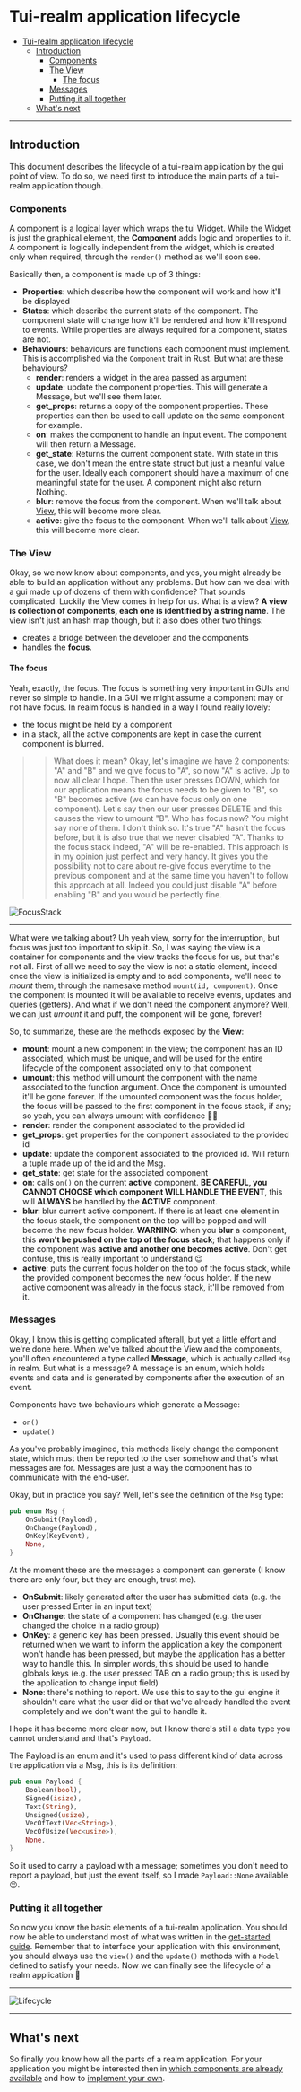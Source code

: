 # Tui-realm application lifecycle

- [Tui-realm application lifecycle](#tui-realm-application-lifecycle)
  - [Introduction](#introduction)
    - [Components](#components)
    - [The View](#the-view)
      - [The focus](#the-focus)
    - [Messages](#messages)
    - [Putting it all together](#putting-it-all-together)
  - [What's next](#whats-next)

---

## Introduction

This document describes the lifecycle of a tui-realm application by the gui point of view.
To do so, we need first to introduce the main parts of a tui-realm application though.

### Components

A component is a logical layer which wraps the tui Widget. While the Widget is just the graphical element, the **Component** adds logic and properties to it.
A component is logically independent from the widget, which is created only when required, through the `render()` method as we'll soon see.

Basically then, a component is made up of 3 things:

- **Properties**: which describe how the component will work and how it'll be displayed
- **States**: which describe the current state of the component. The component state will change how it'll be rendered and how it'll respond to events. While properties are always required for a component, states are not.
- **Behaviours**: behaviours are functions each component must implement. This is accomplished via the `Component` trait in Rust. But what are these behaviours?
  - **render**: renders a widget in the area passed as argument
  - **update**: update the component properties. This will generate a Message, but we'll see them later.
  - **get_props**: returns a copy of the component properties. These properties can then be used to call update on the same component for example.
  - **on**: makes the component to handle an input event. The component will then return a Message.
  - **get_state**: Returns the current component state. With state in this case, we don't mean the entire state struct but just a meanful value for the user. Ideally each component should have a maximum of one meaningful state for the user. A component might also return Nothing.
  - **blur**: remove the focus from the component. When we'll talk about [View](#the-view), this will become more clear.
  - **active**: give the focus to the component. When we'll talk about [View](#the-view), this will become more clear.

### The View

Okay, so we now know about components, and yes, you might already be able to build an application without any problems. But how can we deal with a gui made up of dozens of them with confidence? That sounds complicated. Luckily the View comes in help for us.
What is a view? **A view is collection of components, each one is identified by a string name**. The view isn't just an hash map though, but it also does other two things:

- creates a bridge between the developer and the components
- handles the **focus**.

#### The focus

Yeah, exactly, the focus. The focus is something very important in GUIs and never so simple to handle. In a GUI we might assume a component may or not have focus. In realm focus is handled in a way I found really lovely:

- the focus might be held by a component
- in a stack, all the active components are kept in case the current component is blurred.

>> What does it mean? Okay, let's imagine we have 2 components: "A" and "B" and we give focus to "A", so now "A" is active. Up to now all clear I hope. Then the user presses DOWN, which for our application means the focus needs to be given to "B", so "B" becomes active (we can have focus only on one component). Let's say then our user presses DELETE and this causes the view to umount "B". Who has focus now? You might say none of them. I don't think so. It's true "A" hasn't the focus before, but it is also true that we never disabled "A". Thanks to the focus stack indeed, "A" will be re-enabled. This approach is in my opinion just perfect and very handy. It gives you the possibility not to care about re-give focus everytime to the previous component and at the same time you haven't to follow this approach at all. Indeed you could just disable "A" before enabling "B" and you would be perfectly fine.

![FocusStack](images/FocusStack.png)

---

What were we talking about? Uh yeah view, sorry for the interruption, but focus was just too important to skip it. So, I was saying the view is a container for components and the view tracks the focus for us, but that's not all.
First of all we need to say the view is not a static element, indeed once the view is initialized is empty and to add components, we'll need to *mount* them, through the namesake method `mount(id, component)`. Once the component is mounted it will be available to receive events, updates and queries (getters). And what if we don't need the component anymore? Well, we can just *umount* it and puff, the component will be gone, forever!

So, to summarize, these are the methods exposed by the **View**:

- **mount**: mount a new component in the view; the component has an ID associated, which must be unique, and will be used for the entire lifecycle of the component associated only to that component
- **umount**: this method will umount the component with the name associated to the function argument. Once the component is umounted it'll be gone forever. If the umounted component was the focus holder, the focus will be passed to the first component in the focus stack, if any; so yeah, you can always umount with confidence 💪🏻
- **render**: render the component associated to the provided id
- **get_props**: get properties for the component associated to the provided id
- **update**: update the component associated to the provided id. Will return a tuple made up of the id and the Msg.
- **get_state**: get state for the associated component
- **on**: calls `on()` on the current **active** component. **BE CAREFUL, you CANNOT CHOOSE which component WILL HANDLE THE EVENT**, this will **ALWAYS** be handled by the **ACTIVE** component.
- **blur**: blur current active component. If there is at least one element in the focus stack, the component on the top will be popped and will become the new focus holder. **WARNING**: when you **blur** a component, this **won't be pushed on the top of the focus stack**; that happens only if the component was **active and another one becomes active**. Don't get confuse, this is really important to understand 😉
- **active**: puts the current focus holder on the top of the focus stack, while the provided component becomes the new focus holder. If the new active component was already in the focus stack, it'll be removed from it.

### Messages

Okay, I know this is getting complicated afterall, but yet a little effort and we're done here.
When we've talked about the View and the components, you'll often encountered a type called **Message**, which is actually called `Msg` in realm.
But what is a message? A message is an enum, which holds events and data and is generated by components after the execution of an event.

Components have two behaviours which generate a Message:

- `on()`
- `update()`

As you've probably imagined, this methods likely change the component state, which must then be reported to the user somehow and that's what messages are for. Messages are just a way the component has to communicate with the end-user.

Okay, but in practice you say?
Well, let's see the definition of the `Msg` type:

```rust
pub enum Msg {
    OnSubmit(Payload),
    OnChange(Payload),
    OnKey(KeyEvent),
    None,
}
```

At the moment these are the messages a component can generate (I know there are only four, but they are enough, trust me).

- **OnSubmit**: likely generated after the user has submitted data (e.g. the user pressed Enter in an input text)
- **OnChange**: the state of a component has changed (e.g. the user changed the choice in a radio group)
- **OnKey**: a generic key has been pressed. Usually this event should be returned when we want to inform the application a key the component won't handle has been pressed, but maybe the application has a better way to handle this. In simpler words, this should be used to handle globals keys (e.g. the user pressed TAB on a radio group; this is used by the application to change input field)
- **None**: there's nothing to report. We use this to say to the gui engine it shouldn't care what the user did or that we've already handled the event completely and we don't want the gui to handle it.

I hope it has become more clear now, but I know there's still a data type you cannot understand and that's `Payload`.

The Payload is an enum and it's used to pass different kind of data across the application via a Msg, this is its definition:

```rust
pub enum Payload {
    Boolean(bool),
    Signed(isize),
    Text(String),
    Unsigned(usize),
    VecOfText(Vec<String>),
    VecOfUsize(Vec<usize>),
    None,
}
```

So it used to carry a payload with a message; sometimes you don't need to report a payload, but just the event itself, so I made `Payload::None` available 😉.

### Putting it all together

So now you know the basic elements of a tui-realm application. You should now be able to understand most of what was written in the [get-started guide](get-started.md).
Remember that to interface your application with this environment, you should always use the `view()` and the `update()` methods with a `Model` defined to satisfy your needs.
Now we can finally see the lifecycle of a realm application 🦄

---

![Lifecycle](images/lifecycle.png)

---

## What's next

So finally you know how all the parts of a realm application. For your application you might be interested then in [which components are already available](std-components.md) and how to [implement your own](new-components.md).
